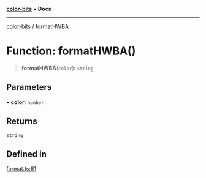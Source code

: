 [**color-bits**](../README.md) • **Docs**

***

[color-bits](../README.md) / formatHWBA

# Function: formatHWBA()

> **formatHWBA**(`color`): `string`

## Parameters

• **color**: `number`

## Returns

`string`

## Defined in

[format.ts:81](https://github.com/romgrk/color-bits/blob/e6e18569fa37645f22dd4f4c831dece10d0dd00b/src/format.ts#L81)
